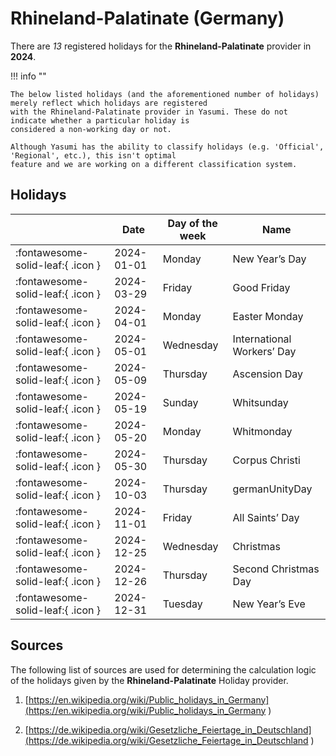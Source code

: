 # Rhineland-Palatinate (Germany)

There are _13_ registered holidays for the **Rhineland-Palatinate** provider in **2024**.

!!! info ""

    The below listed holidays (and the aforementioned number of holidays) merely reflect which holidays are registered
    with the Rhineland-Palatinate provider in Yasumi. These do not indicate whether a particular holiday is
    considered a non-working day or not.

    Although Yasumi has the ability to classify holidays (e.g. 'Official', 'Regional', etc.), this isn't optimal
    feature and we are working on a different classification system.

## Holidays

|     | Date | Day of the week | Name |
| --- | ---- | --------------- | ---- |
| :fontawesome-solid-leaf:{ .icon } | 2024-01-01 | Monday | New Year’s Day |
| :fontawesome-solid-leaf:{ .icon } | 2024-03-29 | Friday | Good Friday |
| :fontawesome-solid-leaf:{ .icon } | 2024-04-01 | Monday | Easter Monday |
| :fontawesome-solid-leaf:{ .icon } | 2024-05-01 | Wednesday | International Workers’ Day |
| :fontawesome-solid-leaf:{ .icon } | 2024-05-09 | Thursday | Ascension Day |
| :fontawesome-solid-leaf:{ .icon } | 2024-05-19 | Sunday | Whitsunday |
| :fontawesome-solid-leaf:{ .icon } | 2024-05-20 | Monday | Whitmonday |
| :fontawesome-solid-leaf:{ .icon } | 2024-05-30 | Thursday | Corpus Christi |
| :fontawesome-solid-leaf:{ .icon } | 2024-10-03 | Thursday | germanUnityDay |
| :fontawesome-solid-leaf:{ .icon } | 2024-11-01 | Friday | All Saints’ Day |
| :fontawesome-solid-leaf:{ .icon } | 2024-12-25 | Wednesday | Christmas |
| :fontawesome-solid-leaf:{ .icon } | 2024-12-26 | Thursday | Second Christmas Day |
| :fontawesome-solid-leaf:{ .icon } | 2024-12-31 | Tuesday | New Year’s Eve |

## Sources

The following list of sources are used for determining the calculation logic of
the holidays given by the **Rhineland-Palatinate** Holiday provider.


1. [https://en.wikipedia.org/wiki/Public_holidays_in_Germany](https://en.wikipedia.org/wiki/Public_holidays_in_Germany )
   
1. [https://de.wikipedia.org/wiki/Gesetzliche_Feiertage_in_Deutschland](https://de.wikipedia.org/wiki/Gesetzliche_Feiertage_in_Deutschland )
   